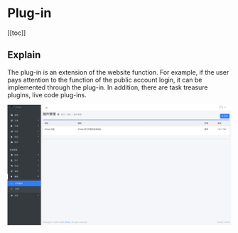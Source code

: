 # Plug-in


[[toc]]

## Explain

The plug-in is an extension of the website function. For example, if the user pays attention to the function of the public account login, it can be implemented through the plug-in.
In addition, there are task treasure plugins, live code plug-ins.

![](./admin-doc/plugin.jpg)